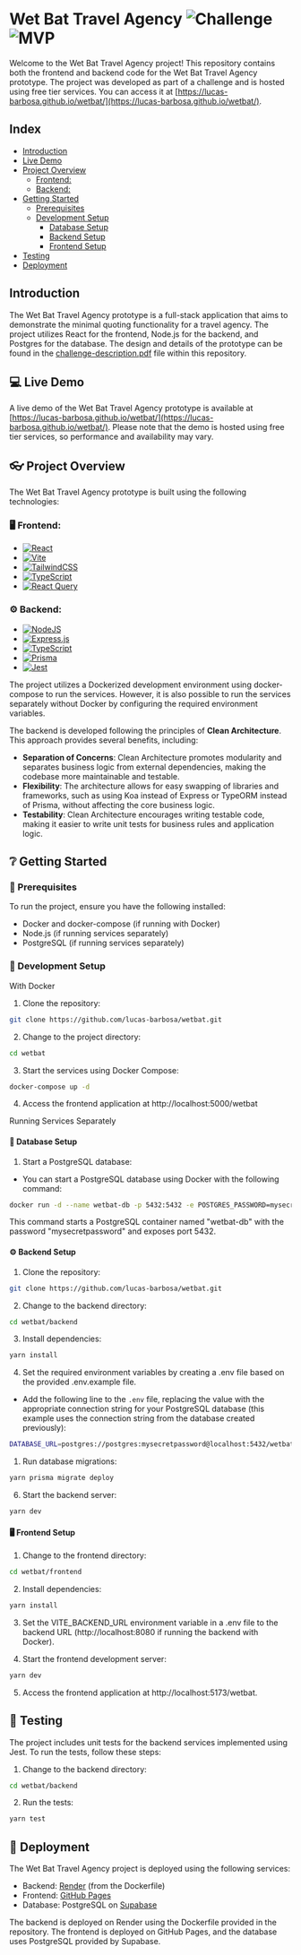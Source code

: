 # Wet Bat Travel Agency ![Challenge](https://img.shields.io/badge/DEV%20CHALLENGE-5BBFBA) ![MVP](https://img.shields.io/badge/MVP-5F6CAF)

Welcome to the Wet Bat Travel Agency project! This repository contains both the frontend and backend code for the Wet Bat Travel Agency prototype. The project was developed as part of a challenge and is hosted using free tier services. You can access it at [https://lucas-barbosa.github.io/wetbat/](https://lucas-barbosa.github.io/wetbat/).

## Index

- [Introduction](#introduction)
- [Live Demo](#computer-live-demo)
- [Project Overview](#eyeglasses-project-overview)
  - [Frontend:](#desktop_computer-frontend)
  - [Backend:](#gear-backend)
- [Getting Started](#grey_question-getting-started)
  - [Prerequisites](#page_facing_up-prerequisites)
  - [Development Setup](#wrench-development-setup)
    - [Database Setup](#game_die-database-setup)
    - [Backend Setup](#gear-backend-setup)
    - [Frontend Setup](#desktop_computer-frontend-setup)
- [Testing](#test_tube-testing)
- [Deployment](#rocket-deployment)

## Introduction

The Wet Bat Travel Agency prototype is a full-stack application that aims to demonstrate the minimal quoting functionality for a travel agency. The project utilizes React for the frontend, Node.js for the backend, and Postgres for the database. The design and details of the prototype can be found in the [challenge-description.pdf](challenge-description.pdf) file within this repository.

## :computer: Live Demo

A live demo of the Wet Bat Travel Agency prototype is available at [https://lucas-barbosa.github.io/wetbat/](https://lucas-barbosa.github.io/wetbat/). Please note that the demo is hosted using free tier services, so performance and availability may vary.

## :eyeglasses: Project Overview
The Wet Bat Travel Agency prototype is built using the following technologies:

### :desktop_computer: Frontend:
* [![React](https://img.shields.io/badge/react-%2320232a.svg?style=for-the-badge&logo=react&logoColor=%2361DAFB)](https://react.dev/)
* [![Vite](https://img.shields.io/badge/vite-%23646CFF.svg?style=for-the-badge&logo=vite&logoColor=white)](https://vitejs.dev/)
* [![TailwindCSS](https://img.shields.io/badge/tailwindcss-%2338B2AC.svg?style=for-the-badge&logo=tailwind-css&logoColor=white)](https://tailwindcss.com/)
* [![TypeScript](https://img.shields.io/badge/typescript-%23007ACC.svg?style=for-the-badge&logo=typescript&logoColor=white)](https://www.typescriptlang.org/)
* [![React Query](https://img.shields.io/badge/-React%20Query-FF4154?style=for-the-badge&logo=react%20query&logoColor=white)](https://tanstack.com/query/v3/)

### :gear: Backend:
* [![NodeJS](https://img.shields.io/badge/node.js-6DA55F?style=for-the-badge&logo=node.js&logoColor=white)](https://nodejs.org/)
* [![Express.js](https://img.shields.io/badge/express.js-%23404d59.svg?style=for-the-badge&logo=express&logoColor=%2361DAFB)](https://expressjs.com/)
* [![TypeScript](https://img.shields.io/badge/typescript-%23007ACC.svg?style=for-the-badge&logo=typescript&logoColor=white)](https://www.typescriptlang.org/)
* [![Prisma](https://img.shields.io/badge/Prisma-3982CE?style=for-the-badge&logo=Prisma&logoColor=white)](https://www.prisma.io/)
* [![Jest](https://img.shields.io/badge/-jest-%23C21325?style=for-the-badge&logo=jest&logoColor=white)](https://jestjs.io/)

The project utilizes a Dockerized development environment using docker-compose to run the services. However, it is also possible to run the services separately without Docker by configuring the required environment variables.

The backend is developed following the principles of **Clean Architecture**. This approach provides several benefits, including:

- **Separation of Concerns**: Clean Architecture promotes modularity and separates business logic from external dependencies, making the codebase more maintainable and testable.
- **Flexibility**: The architecture allows for easy swapping of libraries and frameworks, such as using Koa instead of Express or TypeORM instead of Prisma, without affecting the core business logic.
- **Testability**: Clean Architecture encourages writing testable code, making it easier to write unit tests for business rules and application logic.

## :grey_question: Getting Started
### :page_facing_up: Prerequisites
To run the project, ensure you have the following installed:

- Docker and docker-compose (if running with Docker)
- Node.js (if running services separately)
- PostgreSQL (if running services separately)

### :wrench: Development Setup
With Docker

1. Clone the repository:

```bash
git clone https://github.com/lucas-barbosa/wetbat.git
```

2. Change to the project directory:
```bash
cd wetbat
```

3. Start the services using Docker Compose:
```bash
docker-compose up -d
```

4. Access the frontend application at http://localhost:5000/wetbat

Running Services Separately

#### :game_die: Database Setup

1. Start a PostgreSQL database:

- You can start a PostgreSQL database using Docker with the following command:
```bash
docker run -d --name wetbat-db -p 5432:5432 -e POSTGRES_PASSWORD=mysecretpassword postgres:latest
```
This command starts a PostgreSQL container named "wetbat-db" with the password "mysecretpassword" and exposes port 5432.


#### :gear: Backend Setup

1. Clone the repository:

```bash
git clone https://github.com/lucas-barbosa/wetbat.git
```

2. Change to the backend directory:

```bash
cd wetbat/backend
```

3. Install dependencies:

```bash
yarn install
```

4. Set the required environment variables by creating a .env file based on the provided .env.example file.
- Add the following line to the `.env` file, replacing the value with the appropriate connection string for your PostgreSQL database (this example uses the connection string from the database created previously):
```bash
DATABASE_URL=postgres://postgres:mysecretpassword@localhost:5432/wetbat-db
```

1. Run database migrations:

```bash
yarn prisma migrate deploy
```

6. Start the backend server:

```bash
yarn dev
```

#### :desktop_computer: Frontend Setup
1. Change to the frontend directory:

```bash
cd wetbat/frontend
```

2. Install dependencies:

```bash
yarn install
```

3. Set the VITE_BACKEND_URL environment variable in a .env file to the backend URL (http://localhost:8080 if running the backend with Docker).

4. Start the frontend development server:

```bash
yarn dev
```

5. Access the frontend application at http://localhost:5173/wetbat.

## :test_tube: Testing
The project includes unit tests for the backend services implemented using Jest. To run the tests, follow these steps:

1. Change to the backend directory:

```bash
cd wetbat/backend
```

2. Run the tests:

```bash
yarn test
```

## :rocket: Deployment

The Wet Bat Travel Agency project is deployed using the following services:

- Backend: [Render](https://render.com) (from the Dockerfile)
- Frontend: [GitHub Pages](https://pages.github.com)
- Database: PostgreSQL on [Supabase](https://supabase.io)

The backend is deployed on Render using the Dockerfile provided in the repository. The frontend is deployed on GitHub Pages, and the database uses PostgreSQL provided by Supabase.
